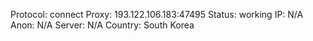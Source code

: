 Protocol: connect
Proxy: 193.122.106.183:47495
Status: working
IP: N/A
Anon: N/A
Server: N/A
Country: South Korea

